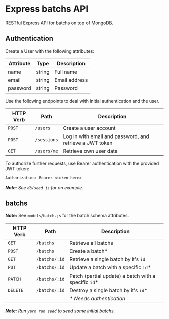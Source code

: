 # Express batchs API

RESTful Express API for batchs on top of MongoDB.

## Authentication

Create a User with the following attributes:

| Attribute | Type   | Description   |
|-----------|--------|---------------|
| name      | string | Full name     |
| email     | string | Email address |
| password  | string | Password      |

Use the following endpoints to deal with initial authentication and the user.

| HTTP Verb | Path        | Description |
|-----------|-------------|--------------|
| `POST`    | `/users`    | Create a user account |
| `POST`    | `/sessions` | Log in with email and password, and retrieve a JWT token |
| `GET`     | `/users/me` | Retrieve own user data |

To authorize further requests, use Bearer authentication with the provided JWT token:

```
Authorization: Bearer <token here>
```

_**Note**: See `db/seed.js` for an example._

## batchs

**Note:** See `models/batch.js` for the batch schema attributes.

| HTTP Verb | Path | Description |
|-----------|------|--------------|
| `GET` | `/batchs` | Retrieve all batchs |
| `POST` | `/batchs` | Create a batch* |
| `GET` | `/batchs/:id` | Retrieve a single batch by it's `id` |
| `PUT` | `/batchs/:id` | Update a batch with a specific `id`* |
| `PATCH` | `/batchs/:id` | Patch (partial update) a batch with a specific `id`* |
| `DELETE` | `/batchs/:id` | Destroy a single batch by it's `id`* |
| | | _* Needs authentication_ |

_**Note**: Run `yarn run seed` to seed some initial batchs._
